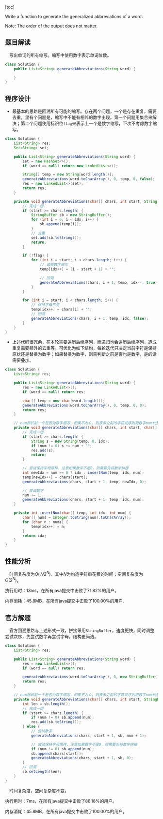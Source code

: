 [toc]

Write a function to generate the generalized abbreviations of a word. 

Note: The order of the output does not matter.



## 题目解读

&emsp;写出单词的所有缩写。缩写中使用数字表示单词位数。

```java
class Solution {
    public List<String> generateAbbreviations(String word) {

    }
}
```

## 程序设计

* 最基本的思路是回溯所有可能的缩写。存在两个问题，一个是存在重复，需要去重，里有个问题是，缩写中不能有相邻的数字出现。第一个问题用集合来解决；第二个问题使用标识位`flag`来表示上一个是数字缩写，下次不考虑数字缩写。

```java
class Solution {
    List<String> res;
    Set<String> set;

    public List<String> generateAbbreviations(String word) {
        set = new HashSet<>();
        if (word == null) return new LinkedList<>();

        String[] temp = new String[word.length()];
        generateAbbreviations(word.toCharArray(), 0, temp, 0, false);
        res = new LinkedList<>(set);
        return res;
    }

    private void generateAbbreviations(char[] chars, int start, String[] temp, int idx, boolean flag) {
        // 完成一组
        if (start >= chars.length) {
            StringBuffer sb = new StringBuffer();
            for (int i = 0; i < idx; i++) {
                sb.append(temp[i]);
            }
            // 去重
            set.add(sb.toString());
            return;
        }

        if (!flag) {
            for (int i = start; i < chars.length; i++) {
                // 试探数字缩写
                temp[idx++] = (i - start + 1) + "";

                // 回溯
                generateAbbreviations(chars, i + 1, temp, idx--, true);
            }
        }

        for (int i = start; i < chars.length; i++) {
            // 保持字母不变
            temp[idx++] = chars[i] + "";
            // 回溯
            generateAbbreviations(chars, i + 1, temp, idx, false);
        }
    }
}
```

* 上述代码很冗余，在本轮需要遍历后续序列，而递归也会遍历后续序列，造成重复需要额外的去重等。可优化为如下结构，每轮迭代只决定当前字符是保持原状还是替换为数字；如果替换为数字，则需判断之前是否也是数字，是的话需要叠加。

```java
class Solution {
    List<String> res;

    public List<String> generateAbbreviations(String word) {
        res = new LinkedList<>();
        if (word == null) return res;

        char[] temp = new char[word.length()];
        generateAbbreviations(word.toCharArray(), 0, temp, 0, 0);
        return res;
    }

    // num标识前一个是否为数字缩写，如果不为０，则表示之前的字符或序列用数字num代替
    private void generateAbbreviations(char[] chars, int start, char[] temp, int idx, int num) {
        // 完成一组
        if (start >= chars.length) {
            String s = new String(temp, 0, idx);
            if (num != 0) s += num + "";
            res.add(s);
            return;
        }

        // 尝试保持字母原样，注意如果数字不是0，则需要先将数字拼接
        int newIdx = num == 0 ? idx : insertNum(temp, idx, num);
        temp[newIdx++] = chars[start];
        generateAbbreviations(chars, start + 1, temp, newIdx, 0);

        // 尝试数字
        num += 1;
        generateAbbreviations(chars, start + 1, temp, idx, num);
    }

    private int insertNum(char[] temp, int idx, int num) {
        char[] nums = Integer.toString(num).toCharArray();
        for (char n : nums) {
            temp[idx++] = n;
        }
        return idx;
    }
}
```

## 性能分析

&emsp;时间复杂度为$O(Ｎ2^N)$，其中$N$为构造字符串花费的时间；空间复杂度为$O(2^N)$。

执行用时：13ms，在所有java提交中击败了71.82%的用户。

内存消耗：45.8MB，在所有java提交中击败了100.00%的用户．

## 官方解题

&emsp;官方回溯思路与上述形式一致，拼接采用`StringBuffer`，速度更快，同时调整尝试次序，先尝试数字再尝试字母，结构更简洁。

```java
class Solution {
    List<String> res;

    public List<String> generateAbbreviations(String word) {
        res = new LinkedList<>();
        if (word == null) return res;

        generateAbbreviations(word.toCharArray(), 0, new StringBuffer(), 0);
        return res;
    }

    // num标识前一个是否为数字缩写，如果不为０，则表示之前的字符或序列用数字num代替
    private void generateAbbreviations(char[] chars, int start, StringBuffer sb, int num) {
        int len = sb.length();
        // 完成一组
        if (start >= chars.length) {
            if (num != 0) sb.append(num);
            res.add(sb.toString());
        } else {
            // 尝试数字
            generateAbbreviations(chars, start + 1, sb, num + 1);

            // 尝试保持字母原样，注意如果数字不是0，则需要先将数字拼接
            if (num != 0) sb.append(num);
            sb.append(chars[start]);
            generateAbbreviations(chars, start + 1, sb, 0);
        }
        // 回溯
        sb.setLength(len);
    }
}
```

&emsp;时间复杂度，空间复杂度不变。

执行用时：7ms，在所有java提交中击败了88.18%的用户。

内存消耗：45.8MB，在所有java提交中击败了100.00%的用户。